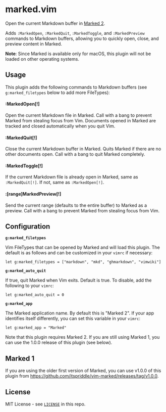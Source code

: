 # marked.vim

Open the current Markdown buffer in [Marked 2](https://marked2app.com/).

Adds `:MarkedOpen`, `:MarkedQuit`, `:MarkedToggle`, and `:MarkedPreview`
commands to Markdown buffers, allowing you to quickly open, close, and preview
content in Marked.

**Note**: Since Marked is available only for macOS, this plugin will not be
loaded on other operating systems.

## Usage

This plugin adds the following commands to Markdown buffers (see
`g:marked_filetypes` below to add more FileTypes):

#### :MarkedOpen[!]

Open the current Markdown file in Marked. Call with a bang to prevent Marked
from stealing focus from Vim. Documents opened in Marked are tracked and
closed automatically when you quit Vim.

#### :MarkedQuit[!]

Close the current Markdown buffer in Marked. Quits Marked if there are no
other documents open. Call with a bang to quit Marked completely.

#### :MarkedToggle[!]

If the current Markdown file is already open in Marked, same as
`:MarkedQuit[!]`. If not, same as `:MarkedOpen[!]`.

#### :[range]MarkedPreview[!]

Send the current range (defaults to the entire buffer) to Marked as a preview.
Call with a bang to prevent Marked from stealing focus from Vim.

## Configuration

**`g:marked_filetypes`**

Vim FileTypes that can be opened by Marked and will load this plugin. The
default is as follows and can be customized in your `vimrc` if necessary:

```vim
let g:marked_filetypes = ["markdown", "mkd", "ghmarkdown", "vimwiki"]
```

**`g:marked_auto_quit`**

If true, quit Marked when Vim exits. Default is true. To disable, add the
following to your `vimrc`:

```vim
let g:marked_auto_quit = 0
```

**`g:marked_app`**

The Marked application name. By default this is "Marked 2". If your app
identifies itself differently, you can set this variable in your `vimrc`:

```vim
let g:marked_app = "Marked"
```

Note that this plugin requires Marked 2. If you are still using Marked 1, you
can use the 1.0.0 release of this plugin (see below).

## Marked 1

If you are using the older first version of Marked, you can use v1.0.0 of this
plugin from <https://github.com/itspriddle/vim-marked/releases/tag/v1.0.0>.

## License

MIT License - see [`LICENSE`](./LICENSE) in this repo.

